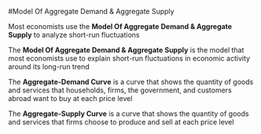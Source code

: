 #Model Of Aggregate Demand & Aggregate Supply

Most economists use the **Model Of Aggregate Demand & Aggregate Supply** to analyze short-run fluctuations

The **Model Of Aggregate Demand & Aggregate Supply** is the model that most economists use to explain short-run fluctuations in economic activity around its long-run trend

The **Aggregate-Demand Curve** is a curve that shows the quantity of goods and services that households, firms, the government, and customers abroad want to buy at each price level

The **Aggregate-Supply Curve** is a curve that shows the quantity of goods and services that firms choose to produce and sell at each price level
